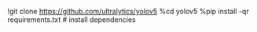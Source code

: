 !git clone https://github.com/ultralytics/yolov5
%cd yolov5
%pip install -qr requirements.txt # install dependencies